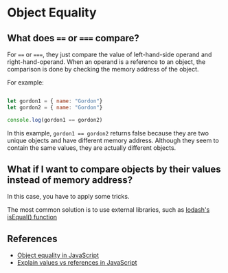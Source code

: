 # Object Equality


## What does `==` or `===` compare?

For `==` or `===`, they just compare the value of left-hand-side operand and right-hand-operand. When an operand is a reference to an object, the comparison is done by checking the memory address of the object.

For example:

```javascript

let gordon1 = { name: "Gordon"}
let gordon2 = { name: "Gordon"}

console.log(gordon1 == gordon2)
```

In this example, `gordon1 == gordon2` returns false because they are two unique objects and have different memory address. Although they seem to contain the same values, they are actually different objects.

## What if I want to compare objects by their values instead of memory address?

In this case, you have to apply some tricks.

The most common solution is to use external libraries, such as [lodash's isEqual() function](https://lodash.com/docs/4.17.5#isEqual)

## References

- [Object equality in JavaScript](http://adripofjavascript.com/blog/drips/object-equality-in-javascript.html)
- [Explain values vs references in JavaScript](https://codeburst.io/explaining-value-vs-reference-in-javascript-647a975e12a0)

